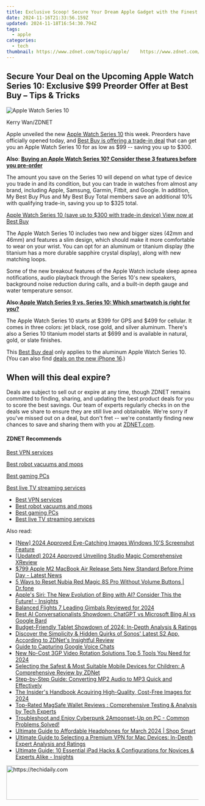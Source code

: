 ```yaml
---
title: Exclusive Scoop! Secure Your Dream Apple Gadget with the Finest Prime Day Deals Still On Offer From ZDNET
date: 2024-11-16T21:33:56.159Z
updated: 2024-11-18T16:54:30.794Z
tags:
  - apple
categories:
  - tech
thumbnail: https://www.zdnet.com/topic/apple/    https://www.zdnet.com/a/img/resize/baae2e08eb4e5ba57e98cd79119be35bff87556e/2024/07/17/660571b6-53c0-4e0f-bd25-b2a2e22d0cdc/apple-deals-prime-day-2.jpg?width=170&height=96&fit=crop&auto=webp
---
```


## Secure Your Deal on the Upcoming Apple Watch Series 10: Exclusive $99 Preorder Offer at Best Buy – Tips & Tricks

![Apple Watch Series 10](https://www.zdnet.com/a/img/resize/47ea0decb3141178162037fe2b70b04338ce83b7/2024/09/09/44099116-5af0-4f13-acbe-dcf3754a7fa9/dsc02038.jpg?auto=webp&width=1280)

Kerry Wan/ZDNET

Apple unveiled the new [Apple Watch Series 10](https://www.zdnet.com/article/pre-ordering-an-apple-watch-series-10-consider-these-3-features-before-you-upgrade/) this week. Preorders have officially opened today, and [Best Buy is offering a trade-in deal](https://shop-links.co/link/?url=https%3A%2F%2Fwww.bestbuy.com%2Fsite%2Fapple-watch-series-10-gps-42mm-aluminum-case-with-black-sport-band-s-m-jet-black%2F6572678.p%3FskuId%3D6572678&publisher_slug=itechdaily19598&exclusive=1) that can get you an Apple Watch Series 10 for as low as $99 -- saving you up to $300\. 

**Also**: **[Buying an Apple Watch Series 10? Consider these 3 features before you pre-order](https://www.zdnet.com/article/buying-an-apple-watch-series-10-consider-these-3-features-before-you-pre-order/)**

The amount you save on the Series 10 will depend on what type of device you trade in and its condition, but you can trade in watches from almost any brand, including Apple, Samsung, Garmin, Fitbit, and Google. In addition, My Best Buy Plus and My Best Buy Total members save an additional 10% with qualifying trade-in, saving you up to $325 total.

[Apple Watch Series 10 (save up to $300 with trade-in device) View now at Best Buy](https://shop-links.co/link/?url=https%3A%2F%2Fwww.bestbuy.com%2Fsite%2Fapple-watch-series-10-gps-42mm-aluminum-case-with-black-sport-band-s-m-jet-black%2F6572678.p%3FskuId%3D6572678&publisher_slug=itechdaily19598&exclusive=1)

The Apple Watch Series 10 includes two new and bigger sizes (42mm and 46mm) and features a slim design, which should make it more comfortable to wear on your wrist. You can opt for an aluminum or titanium display (the titanium has a more durable sapphire crystal display), along with new matching loops. 

Some of the new breakout features of the Apple Watch include sleep apnea notifications, audio playback through the Series 10's new speakers, background noise reduction during calls, and a built-in depth gauge and water temperature sensor. 

**Also:[Apple Watch Series 9 vs. Series 10: Which smartwatch is right for you?](https://www.zdnet.com/article/apple-watch-series-9-vs-series-10-which-smartwatch-is-right-for-you/)**

The Apple Watch Series 10 starts at $399 for GPS and $499 for cellular. It comes in three colors: jet black, rose gold, and silver aluminum. There's also a Series 10 titanium model starts at $699 and is available in natural, gold, or slate finishes. 

This [Best Buy deal](https://shop-links.co/link/?url=https%3A%2F%2Fwww.bestbuy.com%2Fsite%2Fapple-watch-series-10-gps-42mm-aluminum-case-with-black-sport-band-s-m-jet-black%2F6572678.p%3FskuId%3D6572678&publisher_slug=itechdaily19598&exclusive=1) only applies to the aluminum Apple Watch Series 10\. (You can also find [deals on the new iPhone 16](https://www.zdnet.com/article/how-to-preorder-the-new-iphone-16-and-get-one-free/).)

## When will this deal expire?

Deals are subject to sell out or expire at any time, though ZDNET remains committed to finding, sharing, and updating the best product deals for you to score the best savings. Our team of experts regularly checks in on the deals we share to ensure they are still live and obtainable. We're sorry if you've missed out on a deal, but don't fret -- we're constantly finding new chances to save and sharing them with you at [ZDNET.com](https://www.zdnet.com/). 

#### **ZDNET** Recommends

[Best VPN services](https://www.zdnet.com/article/best-vpn/ "Best VPN services")

[Best robot vacuums and mops](https://www.zdnet.com/article/best-robot-vacuum-mop/ "Best robot vacuums and mops")

[Best gaming PCs](https://www.zdnet.com/article/best-gaming-pc/ "Best gaming PCs")

[Best live TV streaming services](https://www.zdnet.com/article/best-live-tv-streaming-service/ "Best live TV streaming services")

* [Best VPN services](https://www.zdnet.com/article/best-vpn/ "Best VPN services")
* [Best robot vacuums and mops](https://www.zdnet.com/article/best-robot-vacuum-mop/ "Best robot vacuums and mops")
* [Best gaming PCs](https://www.zdnet.com/article/best-gaming-pc/ "Best gaming PCs")
* [Best live TV streaming services](https://www.zdnet.com/article/best-live-tv-streaming-service/ "Best live TV streaming services")

<ins class="adsbygoogle"
     style="display:block"
     data-ad-format="autorelaxed"
     data-ad-client="ca-pub-7571918770474297"
     data-ad-slot="1223367746"></ins>

<ins class="adsbygoogle"
     style="display:block"
     data-ad-client="ca-pub-7571918770474297"
     data-ad-slot="8358498916"
     data-ad-format="auto"
     data-full-width-responsive="true"></ins>

<span class="atpl-alsoreadstyle">Also read:</span>
<div><ul>
<li><a href="https://visual-screen-recording.techidaily.com/new-2024-approved-eye-catching-images-windows-10s-screenshot-feature/"><u>[New] 2024 Approved Eye-Catching Images Windows 10'S Screenshot Feature</u></a></li>
<li><a href="https://fox-boxes.techidaily.com/updated-2024-approved-unveiling-studio-magic-comprehensive-xreview/"><u>[Updated] 2024 Approved Unveiling Studio Magic Comprehensive XReview</u></a></li>
<li><a href="https://tech-haven.techidaily.com/799-apple-m2-macbook-air-release-sets-new-standard-before-prime-day-latest-news/"><u>$799 Apple M2 MacBook Air Release Sets New Standard Before Prime Day - Latest News</u></a></li>
<li><a href="https://phone-solutions.techidaily.com/5-ways-to-reset-nubia-red-magic-8s-pro-without-volume-buttons-drfone-by-drfone-reset-android-reset-android/"><u>5 Ways to Reset Nubia Red Magic 8S Pro Without Volume Buttons | Dr.fone</u></a></li>
<li><a href="https://tech-haven.techidaily.com/apples-siri-the-new-evolution-of-bing-with-ai-consider-this-the-future-insights/"><u>Apple's Siri: The New Evolution of Bing with AI? Consider This the Future! - Insights</u></a></li>
<li><a href="https://fox-boxes.techidaily.com/balanced-flights-7-leading-gimbals-reviewed-for-2024/"><u>Balanced Flights 7 Leading Gimbals Reviewed for 2024</u></a></li>
<li><a href="https://tech-hub.techidaily.com/best-ai-conversationalists-showdown-chatgpt-vs-microsoft-bing-ai-vs-google-bard/"><u>Best AI Conversationalists Showdown: ChatGPT vs Microsoft Bing AI vs Google Bard</u></a></li>
<li><a href="https://tech-haven.techidaily.com/budget-friendly-tablet-showdown-of-2024-in-depth-analysis-and-ratings/"><u>Budget-Friendly Tablet Showdown of 2024: In-Depth Analysis & Ratings</u></a></li>
<li><a href="https://tech-haven.techidaily.com/discover-the-simplicity-and-hidden-quirks-of-sonos-latest-s2-app-according-to-zdnets-insightful-review/"><u>Discover the Simplicity & Hidden Quirks of Sonos' Latest S2 App, According to ZDNet's Insightful Review</u></a></li>
<li><a href="https://digital-screen-recording.techidaily.com/guide-to-capturing-google-voice-chats/"><u>Guide to Capturing Google Voice Chats</u></a></li>
<li><a href="https://smart-video-creator.techidaily.com/new-no-cost-3gp-video-rotation-solutions-top-5-tools-you-need-for-2024/"><u>New No-Cost 3GP Video Rotation Solutions Top 5 Tools You Need for 2024</u></a></li>
<li><a href="https://tech-haven.techidaily.com/selecting-the-safest-and-most-suitable-mobile-devices-for-children-a-comprehensive-review-by-zdnet/"><u>Selecting the Safest & Most Suitable Mobile Devices for Children: A Comprehensive Review by ZDNet</u></a></li>
<li><a href="https://tech-savvy.techidaily.com/step-by-step-guide-converting-mp2-audio-to-mp3-quick-and-effectively/"><u>Step-by-Step Guide: Converting MP2 Audio to MP3 Quick and Effectively</u></a></li>
<li><a href="https://fox-boxes.techidaily.com/the-insiders-handbook-acquiring-high-quality-cost-free-images-for-2024/"><u>The Insider's Handbook Acquiring High-Quality, Cost-Free Images for 2024</u></a></li>
<li><a href="https://tech-haven.techidaily.com/top-rated-magsafe-wallet-reviews-comprehensive-testing-and-analysis-by-tech-experts/"><u>Top-Rated MagSafe Wallet Reviews : Comprehensive Testing & Analysis by Tech Experts</u></a></li>
<li><a href="https://win-blog.techidaily.com/troubleshoot-and-enjoy-cyberpunk-2amoonset-up-on-pc-common-problems-solved/"><u>Troubleshoot and Enjoy Cyberpunk 2Amoonset-Up on PC - Common Problems Solved!</u></a></li>
<li><a href="https://tech-haven.techidaily.com/ultimate-guide-to-affordable-headphones-for-march-2024-shop-smart/"><u>Ultimate Guide to Affordable Headphones for March 2024 | Shop Smart</u></a></li>
<li><a href="https://tech-haven.techidaily.com/ultimate-guide-to-selecting-a-premium-vpn-for-mac-devices-in-depth-expert-analysis-and-ratings/"><u>Ultimate Guide to Selecting a Premium VPN for Mac Devices: In-Depth Expert Analysis and Ratings</u></a></li>
<li><a href="https://tech-haven.techidaily.com/ultimate-guide-10-essential-ipad-hacks-and-configurations-for-novices-and-experts-alike-insights/"><u>Ultimate Guide: 10 Essential iPad Hacks & Configurations for Novices & Experts Alike - Insights</u></a></li>
</ul></div>

<!-- affiliate ads begin -->
<a href="https://ephamedtechinc.pxf.io/c/5597632/2130533/26400" target="_top" id="2130533">
  <img src="//a.impactradius-go.com/display-ad/26400-2130533" border="0" alt="https://techidaily.com" width="728" height="90"/>
</a>
<img height="0" width="0" src="https://ephamedtechinc.pxf.io/i/5597632/2130533/26400" style="position:absolute;visibility:hidden;" border="0" />
<!-- affiliate ads end -->

